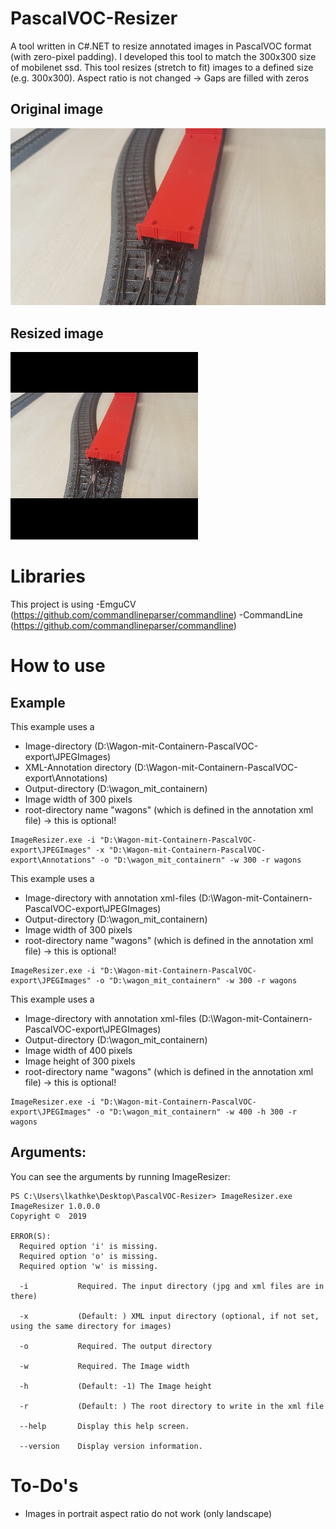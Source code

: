 # PascalVOC-Resizer
A tool written in C#.NET to resize annotated images in PascalVOC format (with zero-pixel padding).
I developed this tool to match the 300x300 size of mobilenet ssd. This tool resizes (stretch to fit) images to a defined size (e.g. 300x300). Aspect ratio is not changed -> Gaps are filled with zeros


## Original image
![Original image](img/original.jpg)

## Resized image
![Resized image](img/resized.jpg)


# Libraries
This project is using
-EmguCV (https://github.com/commandlineparser/commandline)
-CommandLine (https://github.com/commandlineparser/commandline)

# How to use
## Example

This example uses a
- Image-directory (D:\Wagon-mit-Containern-PascalVOC-export\JPEGImages)
- XML-Annotation directory (D:\Wagon-mit-Containern-PascalVOC-export\Annotations)
- Output-directory (D:\wagon_mit_containern)
- Image width of 300 pixels
- root-directory name "wagons" (which is defined in the annotation xml file) -> this is optional!

```
ImageResizer.exe -i "D:\Wagon-mit-Containern-PascalVOC-export\JPEGImages" -x "D:\Wagon-mit-Containern-PascalVOC-export\Annotations" -o "D:\wagon_mit_containern" -w 300 -r wagons
```


This example uses a
- Image-directory with annotation xml-files (D:\Wagon-mit-Containern-PascalVOC-export\JPEGImages)
- Output-directory (D:\wagon_mit_containern)
- Image width of 300 pixels
- root-directory name "wagons" (which is defined in the annotation xml file) -> this is optional!

```
ImageResizer.exe -i "D:\Wagon-mit-Containern-PascalVOC-export\JPEGImages" -o "D:\wagon_mit_containern" -w 300 -r wagons
```

This example uses a
- Image-directory with annotation xml-files (D:\Wagon-mit-Containern-PascalVOC-export\JPEGImages)
- Output-directory (D:\wagon_mit_containern)
- Image width of 400 pixels
- Image height of 300 pixels
- root-directory name "wagons" (which is defined in the annotation xml file) -> this is optional!

```
ImageResizer.exe -i "D:\Wagon-mit-Containern-PascalVOC-export\JPEGImages" -o "D:\wagon_mit_containern" -w 400 -h 300 -r wagons
```

## Arguments:
You can see the arguments by running ImageResizer:

```
PS C:\Users\lkathke\Desktop\PascalVOC-Resizer> ImageResizer.exe
ImageResizer 1.0.0.0
Copyright ©  2019

ERROR(S):
  Required option 'i' is missing.
  Required option 'o' is missing.
  Required option 'w' is missing.

  -i           Required. The input directory (jpg and xml files are in there)

  -x           (Default: ) XML input directory (optional, if not set, using the same directory for images)

  -o           Required. The output directory

  -w           Required. The Image width

  -h           (Default: -1) The Image height

  -r           (Default: ) The root directory to write in the xml file

  --help       Display this help screen.

  --version    Display version information.
  ```
  
  # To-Do's
  - Images in portrait aspect ratio do not work (only landscape)

  
